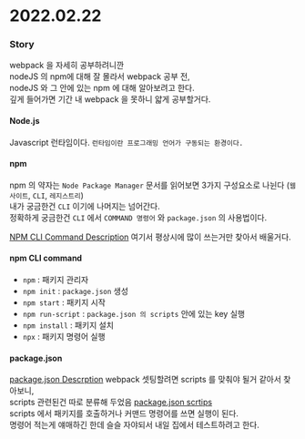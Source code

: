 # 2022.02.22

### Story 
webpack 을 자세히 공부하려니깐    
nodeJS 의 npm에 대해 잘 몰라서 webpack 공부 전,       
nodeJS 와 그 안에 있는 npm 에 대해 알아보려고 한다.      
깊게 들어가면 기간 내 webpack 을 못하니 얇게 공부할거다.  


#### Node.js 
Javascript 런타임이다.  `런타임이란 프로그래밍 언어가 구동되는 환경이다.`

#### npm
npm 의 약자는 `Node Package Manager`
문서를 읽어보면 3가지  구성요소로 나뉜다 (`웹 사이트`, `CLI`, `레지스트리`)        
내가 궁금한건 `CLI` 이기에 나머지는 넘어간다.     
정확하게 궁금한건 `CLI` 에서 `COMMAND 명령어` 와 `package.json` 의 사용법이다.

[NPM CLI Command Description](https://docs.npmjs.com/cli/v8/commands) 여기서 평상시에 많이 쓰는거만 찾아서 배울거다.       

#### npm CLI command 
- `npm` : 패키지 관리자
- `npm init` : `package.json` 생성
- `npm start` : 패키지 시작
- `npm run-script` : `package.json 의 scripts` 안에 있는 key 실행
- `npm install` : 패키지 설치 
- `npx` : 패키지 명령어 실행

#### package.json 
[package.json Descrption](https://docs.npmjs.com/cli/v8/configuring-npm/package-json) webpack 셋팅할려면 scripts 를 맞춰야 될거 같아서 찾아보니,        
scripts 관련된건 따로 분류해 두었음 [package.json scrtips](https://docs.npmjs.com/cli/v8/using-npm/scripts)        
scripts 에서 패키지를 호출하거나 커맨드 명령어를 쓰면 실행이 된다.       
명령어 적는게 얘매하긴 한데 슬슬 자야되서 내일 집에서 테스트하려고 한다.


